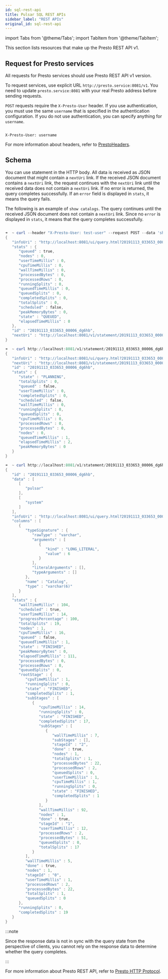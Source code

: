 ```yaml
---
id: sql-rest-api
title: Pulsar SQL REST APIs
sidebar_label: "REST APIs"
original_id: sql-rest-api
---
```


import Tabs from '@theme/Tabs';
import TabItem from '@theme/TabItem';


This section lists resources that make up the Presto REST API v1. 

## Request for Presto services

All requests for Presto services should use Presto REST API v1 version. 

To request services, use explicit URL `http://presto.service:8081/v1`. You need to update `presto.service:8081` with your real Presto address before sending requests.

`POST` requests require the `X-Presto-User` header. If you use authentication, you must use the same `username` that is specified in the authentication configuration. If you do not use authentication, you can specify anything for `username`.

```properties

X-Presto-User: username

```

For more information about headers, refer to [PrestoHeaders](https://github.com/trinodb/trino).

## Schema

You can use statement in the HTTP body. All data is received as JSON document that might contain a `nextUri` link. If the received JSON document contains a `nextUri` link, the request continues with the `nextUri` link until the received data does not contain a `nextUri` link. If no error is returned, the query completes successfully. If an `error` field is displayed in `stats`, it means the query fails.

The following is an example of `show catalogs`. The query continues until the received JSON document does not contain a `nextUri` link. Since no `error` is displayed in `stats`, it means that the query completes successfully.

```powershell

➜  ~ curl --header "X-Presto-User: test-user" --request POST --data 'show catalogs' http://localhost:8081/v1/statement
{
   "infoUri" : "http://localhost:8081/ui/query.html?20191113_033653_00006_dg6hb",
   "stats" : {
      "queued" : true,
      "nodes" : 0,
      "userTimeMillis" : 0,
      "cpuTimeMillis" : 0,
      "wallTimeMillis" : 0,
      "processedBytes" : 0,
      "processedRows" : 0,
      "runningSplits" : 0,
      "queuedTimeMillis" : 0,
      "queuedSplits" : 0,
      "completedSplits" : 0,
      "totalSplits" : 0,
      "scheduled" : false,
      "peakMemoryBytes" : 0,
      "state" : "QUEUED",
      "elapsedTimeMillis" : 0
   },
   "id" : "20191113_033653_00006_dg6hb",
   "nextUri" : "http://localhost:8081/v1/statement/20191113_033653_00006_dg6hb/1"
}

➜  ~ curl http://localhost:8081/v1/statement/20191113_033653_00006_dg6hb/1
{
   "infoUri" : "http://localhost:8081/ui/query.html?20191113_033653_00006_dg6hb",
   "nextUri" : "http://localhost:8081/v1/statement/20191113_033653_00006_dg6hb/2",
   "id" : "20191113_033653_00006_dg6hb",
   "stats" : {
      "state" : "PLANNING",
      "totalSplits" : 0,
      "queued" : false,
      "userTimeMillis" : 0,
      "completedSplits" : 0,
      "scheduled" : false,
      "wallTimeMillis" : 0,
      "runningSplits" : 0,
      "queuedSplits" : 0,
      "cpuTimeMillis" : 0,
      "processedRows" : 0,
      "processedBytes" : 0,
      "nodes" : 0,
      "queuedTimeMillis" : 1,
      "elapsedTimeMillis" : 2,
      "peakMemoryBytes" : 0
   }
}

➜  ~ curl http://localhost:8081/v1/statement/20191113_033653_00006_dg6hb/2
{
   "id" : "20191113_033653_00006_dg6hb",
   "data" : [
      [
         "pulsar"
      ],
      [
         "system"
      ]
   ],
   "infoUri" : "http://localhost:8081/ui/query.html?20191113_033653_00006_dg6hb",
   "columns" : [
      {
         "typeSignature" : {
            "rawType" : "varchar",
            "arguments" : [
               {
                  "kind" : "LONG_LITERAL",
                  "value" : 6
               }
            ],
            "literalArguments" : [],
            "typeArguments" : []
         },
         "name" : "Catalog",
         "type" : "varchar(6)"
      }
   ],
   "stats" : {
      "wallTimeMillis" : 104,
      "scheduled" : true,
      "userTimeMillis" : 14,
      "progressPercentage" : 100,
      "totalSplits" : 19,
      "nodes" : 1,
      "cpuTimeMillis" : 16,
      "queued" : false,
      "queuedTimeMillis" : 1,
      "state" : "FINISHED",
      "peakMemoryBytes" : 0,
      "elapsedTimeMillis" : 111,
      "processedBytes" : 0,
      "processedRows" : 0,
      "queuedSplits" : 0,
      "rootStage" : {
         "cpuTimeMillis" : 1,
         "runningSplits" : 0,
         "state" : "FINISHED",
         "completedSplits" : 1,
         "subStages" : [
            {
               "cpuTimeMillis" : 14,
               "runningSplits" : 0,
               "state" : "FINISHED",
               "completedSplits" : 17,
               "subStages" : [
                  {
                     "wallTimeMillis" : 7,
                     "subStages" : [],
                     "stageId" : "2",
                     "done" : true,
                     "nodes" : 1,
                     "totalSplits" : 1,
                     "processedBytes" : 22,
                     "processedRows" : 2,
                     "queuedSplits" : 0,
                     "userTimeMillis" : 1,
                     "cpuTimeMillis" : 1,
                     "runningSplits" : 0,
                     "state" : "FINISHED",
                     "completedSplits" : 1
                  }
               ],
               "wallTimeMillis" : 92,
               "nodes" : 1,
               "done" : true,
               "stageId" : "1",
               "userTimeMillis" : 12,
               "processedRows" : 2,
               "processedBytes" : 51,
               "queuedSplits" : 0,
               "totalSplits" : 17
            }
         ],
         "wallTimeMillis" : 5,
         "done" : true,
         "nodes" : 1,
         "stageId" : "0",
         "userTimeMillis" : 1,
         "processedRows" : 2,
         "processedBytes" : 22,
         "totalSplits" : 1,
         "queuedSplits" : 0
      },
      "runningSplits" : 0,
      "completedSplits" : 19
   }
}

```

:::note

Since the response data is not in sync with the query state from the perspective of clients, you cannot rely on the response data to determine whether the query completes.

:::

For more information about Presto REST API, refer to [Presto HTTP Protocol](https://github.com/prestosql/presto/wiki/HTTP-Protocol).
